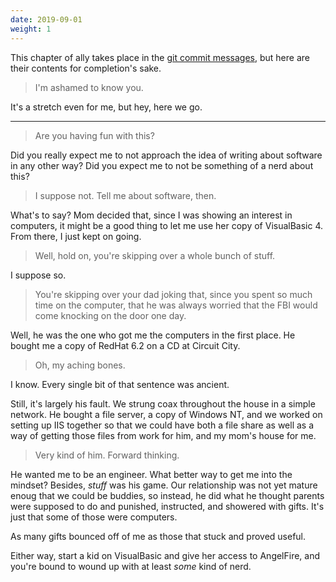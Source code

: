 ```yaml
---
date: 2019-09-01
weight: 1
---
```


This chapter of ally takes place in the <a class="pulse" href="https://github.com/makyo/ally/pull/4" target="\_blank">git commit messages</a>, but here are their contents for completion's sake.

> I'm ashamed to know you.

It's a stretch even for me, but hey, here we go.

-----

> Are you having fun with this?

Did you really expect me to not approach the idea of writing about software in any other way? Did you expect me to not be something of a nerd about this?

> I suppose not. Tell me about software, then.

What's to say? Mom decided that, since I was showing an interest in
computers, it might be a good thing to let me use her copy of
VisualBasic 4. From there, I just kept on going.

> Well, hold on, you're skipping over a whole bunch of stuff.

I suppose so.

> You're skipping over your dad joking that, since you spent so much
time on the computer, that he was always worried that the FBI would
come knocking on the door one day.

Well, he was the one who got me the computers in the first place. He
bought me a copy of RedHat 6.2 on a CD at Circuit City.

> Oh, my aching bones.

I know. Every single bit of that sentence was ancient.

Still, it's largely his fault. We strung coax throughout the house in a
simple network. He bought a file server, a copy of Windows NT, and we
worked on setting up IIS together so that we could have both a file
share as well as a way of getting those files from work for him, and my
mom's house for me.

> Very kind of him. Forward thinking.

He wanted me to be an engineer. What better way to get me into the
mindset? Besides, *stuff* was his game. Our relationship was not yet
mature enoug that we could be buddies, so instead, he did what he
thought parents were supposed to do and punished, instructed, and
showered with gifts. It's just that some of those were computers.

As many gifts bounced off of me as those that stuck and proved useful.

Either way, start a kid on VisualBasic and give her access to AngelFire,
and you're bound to wound up with at least *some* kind of nerd.

